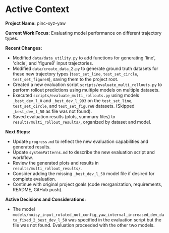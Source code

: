 # Active Context

**Project Name:** pinc-xyz-yaw

**Current Work Focus:** Evaluating model performance on different trajectory types.

**Recent Changes:**
- Modified `data/data_utility.py` to add functions for generating 'line', 'circle', and 'figure8' input trajectories.
- Modified `data/create_data_2.py` to generate ground truth datasets for these new trajectory types (`test_set_line`, `test_set_circle`, `test_set_figure8`), saving them to the project root.
- Created a new evaluation script `scripts/evaluate_multi_rollouts.py` to perform rollout predictions using multiple models on multiple datasets.
- Executed `scripts/evaluate_multi_rollouts.py` using models `_best_dev_l_0` and `_best_dev_l_993` on the `test_set_line`, `test_set_circle`, and `test_set_figure8` datasets. (Skipped `_best_dev_l_50` as file was not found).
- Saved evaluation results (plots, summary files) to `results/multi_rollout_results/`, organized by dataset and model.

**Next Steps:**
- Update `progress.md` to reflect the new evaluation capabilities and generated results.
- Update `systemPatterns.md` to describe the new evaluation script and workflow.
- Review the generated plots and results in `results/multi_rollout_results/`.
- Consider adding the missing `_best_dev_l_50` model file if desired for complete evaluation.
- Continue with original project goals (code reorganization, requirements, README, GitHub push).

**Active Decisions and Considerations:**
- The model `models/noisy_input_rotated_not_config_yaw_interval_increased_dev_data_fixed_2_best_dev_l_50` was specified in the evaluation script but the file was not found. Evaluation proceeded with the other two models.
